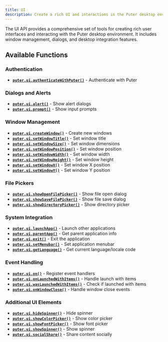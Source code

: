 ```yaml
---
title: UI
description: Create a rich UI and interactions in the Puter desktop environment.
---
```


The UI API provides a comprehensive set of tools for creating rich user interfaces and interacting with the Puter desktop environment. It includes window management, dialogs, and desktop integration features.

## Available Functions

### Authentication
- **[`puter.ui.authenticateWithPuter()`](/UI/authenticateWithPuter/)** - Authenticate with Puter

### Dialogs and Alerts
- **[`puter.ui.alert()`](/UI/alert/)** - Show alert dialogs
- **[`puter.ui.prompt()`](/UI/prompt/)** - Show input prompts

### Window Management
- **[`puter.ui.createWindow()`](/UI/createWindow/)** - Create new windows
- **[`puter.ui.setWindowTitle()`](/UI/setWindowTitle/)** - Set window title
- **[`puter.ui.setWindowSize()`](/UI/setWindowSize/)** - Set window dimensions
- **[`puter.ui.setWindowPosition()`](/UI/setWindowPosition/)** - Set window position
- **[`puter.ui.setWindowWidth()`](/UI/setWindowWidth/)** - Set window width
- **[`puter.ui.setWindowHeight()`](/UI/setWindowHeight/)** - Set window height
- **[`puter.ui.setWindowX()`](/UI/setWindowX/)** - Set window X position
- **[`puter.ui.setWindowY()`](/UI/setWindowY/)** - Set window Y position

### File Pickers
- **[`puter.ui.showOpenFilePicker()`](/UI/showOpenFilePicker/)** - Show file open dialog
- **[`puter.ui.showSaveFilePicker()`](/UI/showSaveFilePicker/)** - Show file save dialog
- **[`puter.ui.showDirectoryPicker()`](/UI/showDirectoryPicker/)** - Show directory picker

### System Integration
- **[`puter.ui.launchApp()`](/UI/launchApp/)** - Launch other applications
- **[`puter.ui.parentApp()`](/UI/parentApp/)** - Get parent application info
- **[`puter.ui.exit()`](/UI/exit/)** - Exit the application
- **[`puter.ui.setMenubar()`](/UI/setMenubar/)** - Set application menubar
- **[`puter.ui.getLanguage()`](/UI/getLanguage/)** - Get current language/locale code

### Event Handling
- **[`puter.ui.on()`](/UI/on/)** - Register event handlers
- **[`puter.ui.onLaunchedWithItems()`](/UI/onLaunchedWithItems/)** - Handle launch with items
- **[`puter.ui.wasLaunchedWithItems()`](/UI/wasLaunchedWithItems/)** - Check if launched with items
- **[`puter.ui.onWindowClose()`](/UI/onWindowClose/)** - Handle window close events

### Additional UI Elements
- **[`puter.ui.hideSpinner()`](/UI/hideSpinner/)** - Hide spinner
- **[`puter.ui.showColorPicker()`](/UI/showColorPicker/)** - Show color picker
- **[`puter.ui.showFontPicker()`](/UI/showFontPicker/)** - Show font picker
- **[`puter.ui.showSpinner()`](/UI/showSpinner/)** - Show spinner
- **[`puter.ui.socialShare()`](/UI/socialShare/)** - Share content socially